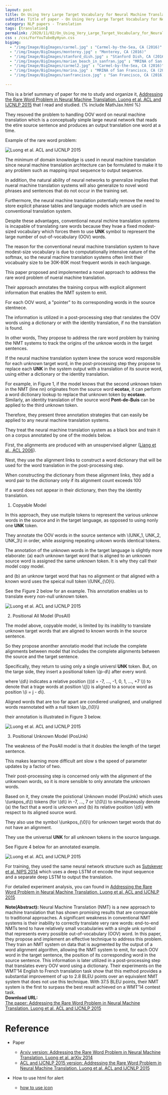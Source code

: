 ```yaml
---
layout: post
title: On Using Very Large Target Vocabulary for Neural Machine Translation
subtitle: Title of paper - On Using Very Large Target Vocabulary for Neural Machine Translation
category: NLP papers - Translation
tags: [translation]
permalink: /2020/11/02/On_Using_Very_Large_Target_Vocabulary_for_Neural_Machine_Translation/
css : /css/ForYouTubeByHyun.css
bigimg: 
  - "/img/Image/BigImages/carmel.jpg" : "Carmel-by-the-Sea, CA (2016)"
  - "/img/Image/BigImages/monterey.jpg" : "Monterey, CA (2016)"
  - "/img/Image/BigImages/stanford_dish.jpg" : "Stanford Dish, CA (2016)"
  - "/img/Image/BigImages/marian_beach_in_sanfran.jpg" : "MRINA of San Francisco, CA (2016)"
  - "/img/Image/BigImages/carmel2.jpg" : "Carmel-by-the-Sea, CA (2016)"
  - "/img/Image/BigImages/marina.jpg" : "MRINA of San Francisco, CA (2016)"
  - "/img/Image/BigImages/sanfrancisco.jpg" : "San Francisco, CA (2016)"
  
---
```


This is a brief summary of paper for me to study and organize it, [Addressing the Rare Word Problem in Neural Machine Translation. Luong et al. ACL and IJCNLP 2015](https://www.aclweb.org/anthology/P15-1002/) that I read and studied. 
{% include MathJax.html %}

They resoved the problem to handling OOV word on neural machine translation which is a conceptually simple large neural network that reads the etire source sentence and produces an output translation one word at a time.

Example of the rare word problem:

![Luong et al. ACL and IJCNLP 2015](/img/Image/NaturalLanguageProcessing/NLPLabs/Paper_Investigation/Translation/2020-11-05-Addressing_the_Rare_Word_Problem_in_Neural_Machine_Translation/problem_1_of_the_rare_word.PNG)

The minimum of domain knowledge is used in neural machine translation since neural machine translation archtecture can be formulated to make it to any problem such as mapping input sequence to output sequence. 

In addition, the natural ability of neural networks to gnenralize implies that nueral machine translation systems will also generalize to novel word phrases and sentences that do not occur in the training set.

Furthermore, the neural machine translation potentially remove the need to store explicit pharase tables and language models which are used in conventional translation system.

Despite these advantages, conventional neural mchine translation systems is incapable of translating rare words because they hvae a fixed modest-sized vocabulary which forces them to use **UNK** symbol to represent the large number of out-of-vocabulary (OOV) words. 

The reason for the conventional neural machine translation system to have modest-size vocabulary is due to computationally intensive nature of the softmax, so the neural machine translation systems often limit their vocabualry size to be 30K-80K most frequent words in each language. 

This paper proposed and impolemented a novel approach to address the rare word problem of nueral machine translation. 

Their approach annotates the training corpus with explicit alignment information that enables the NMT system to emit.

For each OOV word, a "pointer" to its corresponding words in the source stentnece. 

The information is utilized in a post-processing step that ranslates the OOV words using a dictionary  or with the identity translation, if no the translation is found.

In other words, They propose to address the rare word problem by training the NMT systems to track the origins of the unknow words in the target sentences. 

If the neural machine translation system knew the soruce word responsible for each unknown target word, in the post-processing step they propose to replace each **UNK** in the system output with a translation of its source word, using either a dictionary or the identity translation.

For example, in Figure 1, if the model knows that the second unknown token in the NMT (line nn) originates from the source word **ecotax**, it can perform a word dictionary lookup to replace that unknown token by **ecotaxe**. Similarly, an identity translation of the source word **Pont-de-Buis** can be applied to the third unknown token.

Therefore, they present three annotation strategies that can easily be applied to any neural machine translation systems. 

They treat the neural machine translation system as a black box and train it on a corpus annotated by one of the models below. 

First, the alignments are produced with an unsupervised aligner ([Liang et al., ACL 2006](https://www.aclweb.org/anthology/N06-1014/)).

Nest, they use the alignment links to construct a word dictionary that will be used for the word translation in the post-processing step.

When constructing the dictionary from these alignment links, they add a word pair to the dictionary only if its alignment count exceeds 100

If a word does not appear in their dictionary, then they the identity translation.

1. Copyable Model

In this approach, they use mutiple tokens to represent the various unknow words in the source and in the target language, as opposed to using nonly one **UNK** token.

They annotate the OOV words in the source sentence with \\(UNK_1, UNK_2, UNK_3\\) in order, while assigning repeating unkown words identical tokens.

The annotation of the unknown words in the target language is slightly more elaborate: (a) each unknown target word that is aligned to an unknown source word is assigned the same unknown token. It is why they call their model copy model.

and (b) an unknow target word that has no alignment or that aligned with a known word uses the speical null token \\(UNK_{\O}\\).

See the Figure 2 below for an example. This annotation enables us to translate every non-null unknown token.

![Luong et al. ACL and IJCNLP 2015](/img/Image/NaturalLanguageProcessing/NLPLabs/Paper_Investigation/Translation/2020-11-05-Addressing_the_Rare_Word_Problem_in_Neural_Machine_Translation/Annotation_1.PNG)

2. Positional All Model (PosAll)

The model above, copyable model, is limited by its inability to translate unknown target words that are aligned to known words in the source sentence.

So they propose anonther annotatio model that include the complete alignments between model that includes the complete alignments between the source and the target sentence.

Specifically, they return to using only a single universl **UNK** token. But, on the targe side, they insert a positional token \\(p-d\\) after every word.

where \\(d\\) indicates a relative position (\((d = -7, ..., -1, 0, 1, ..., +7 \\)) to denote that a trage words at position \\(j\\) is aligned to a soruce word as position \\(i = j - d\\). 

Aligned words that are too far apart are condiered unaligned, and unaligned words reannotated with a null token \\(p_{\0}\\)

their annotation is illustrated in Figure 3 below.

![Luong et al. ACL and IJCNLP 2015](/img/Image/NaturalLanguageProcessing/NLPLabs/Paper_Investigation/Translation/2020-11-05-Addressing_the_Rare_Word_Problem_in_Neural_Machine_Translation/Annotation_2.PNG)

3. Positional Unknown Model (PosUnk)

The weakness of the PosAll model is that it doubles the length of the target sentence.

This makes learning more difficult ant slow s the speed of parameter updates by a factor of two. 

Their post-processing step is concerned only with the alignment of the unkwnown words, so it is more sensible to only annotate the unknown words. 

Based on it, they create the poistional Unknown model (PosUnk) which uses \\(unkpos_d\\)) tokens (for \\(d\\) in -7, ..., 7 or \\(\0\\)) to simultaneously denote (a) the fact that a word is unknown and (b) its relative position \\(d\\) with respect to its aligned source word.

They also use the symbol \\(unkpos_{\0}\\) for unknown target words that do not have an alignment.

They use the universal **UNK** for all unknown tokens in the source language.

See Figure 4 below for an annotated example.

![Luong et al. ACL and IJCNLP 2015](/img/Image/NaturalLanguageProcessing/NLPLabs/Paper_Investigation/Translation/2020-11-05-Addressing_the_Rare_Word_Problem_in_Neural_Machine_Translation/Annotation_3.PNG)

For training, they used the same neural network structure such as [Sutskever et al. NIPS 2014](https://arxiv.org/abs/1409.3215) which uses a deep LSTM ot encode the input sequence and a separate deep LSTM to output the translation.

For detailed experiment analysis, you can found in [Addressing the Rare Word Problem in Neural Machine Translation. Luong et al. ACL and IJCNLP 2015](https://www.aclweb.org/anthology/P15-1002/)

<div class="alert alert-info" role="alert"><i class="fa fa-info-circle"></i> <b>Note(Abstract): </b>
Neural Machine Translation (NMT) is a new approach to machine translation that has shown promising results that are comparable to traditional approaches. A significant weakness in conventional NMT systems is their inability to correctly translate very rare words: end-to-end NMTs tend to have relatively small vocabularies with a single unk symbol that represents every possible out-of-vocabulary (OOV) word. In this paper, they propose and implement an effective technique to address this problem. They train an NMT system on data that is augmented by the output of a word alignment algorithm, allowing the NMT system to emit, for each OOV word in the target sentence, the position of its corresponding word in the source sentence. This information is later utilized in a post-processing step that translates every OOV word using a dictionary. Their experiments on the WMT’14 English to French translation task show that this method provides a substantial improvement of up to 2.8 BLEU points over an equivalent NMT system that does not use this technique. With 37.5 BLEU points, their NMT system is the first to surpass the best result achieved on a WMT’14 contest task.
</div>
    
<div class="alert alert-success" role="alert"><i class="fa fa-paperclip fa-lg"></i> <b>Download URL: </b><br>
  <a href="https://www.aclweb.org/anthology/P15-1002/">The paper: Addressing the Rare Word Problem in Neural Machine Translation. Luong et al. ACL and IJCNLP 2015</a>
</div>

# Reference 

- Paper 
  - [Arxiv version: Addressing the Rare Word Problem in Neural Machine Translation. Luong et al. arXiv 2014](https://arxiv.org/abs/1410.8206)
  - [ACL and IJCNLP 2015 version: Addressing the Rare Word Problem in Neural Machine Translation. Luong et al. ACL and IJCNLP 2015](https://www.aclweb.org/anthology/P15-1002/)
  
- How to use html for alert
  - [how to use icon](http://idratherbewriting.com/documentation-theme-jekyll/mydoc_icons.html)
    


